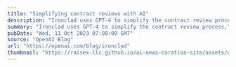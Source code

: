 ```yaml
---
title: "Simplifying contract reviews with AI"
description: "Ironclad uses GPT-4 to simplify the contract review process."
summary: "Ironclad uses GPT-4 to simplify the contract review process."
pubDate: "Wed, 11 Oct 2023 07:00:00 GMT"
source: "OpenAI Blog"
url: "https://openai.com/blog/ironclad"
thumbnail: "https://raisex-llc.github.io/ai-news-curation-site/assets/openai_logo.png"
---
```


